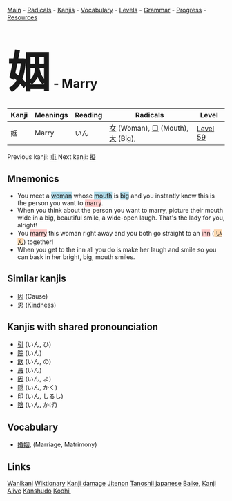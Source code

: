 <style> bigfont {font-size: 100px}</style>
[Main](../README.md) -
[Radicals](../radicals.md) -
[Kanjis](../kanjis.md) -
[Vocabulary](../vocabulary.md) -
[Levels](../levels.md) -
[Grammar](../grammar.md) - 
[Progress](../progress.md) -
[Resources](../resources.md)
# <bigfont> 姻</bigfont> - Marry 

| Kanji | Meanings | Reading | Radicals | Level |
| --- | --- | --- | --- | --- |
| 姻 | Marry | いん | [女](../radicals/女.md) (Woman), [口](../radicals/口.md) (Mouth), [大](../radicals/大.md) (Big),  | [Level 59](../levels/wk_level59.md) |

Previous kanji: [屯](屯.md) Next kanji: [擬](擬.md) 

## Mnemonics
 * You meet a <span style="background-color:#ADD8E6"> woman</span> whose <span style="background-color:#ADD8E6"> mouth</span> is <span style="background-color:#ADD8E6"> big</span> and you instantly know this is the person you want to <span style="background-color:#ffcccb"> marry</span>.
* When you think about the person you want to marry, picture their mouth wide in a big, beautiful smile, a wide-open laugh. That's the lady for you, alright!
* You <span style="background-color:#ffcccb"> marry</span> this woman right away and you both go straight to an <span style="background-color:#ffcccb"> inn</span> (<span style="background-color:#fed8b1"> [いん](https://jisho.org/search/いん)</span>) together!
* When you get to the inn all you do is make her laugh and smile so you can bask in her bright, big, mouth smiles.


## Similar kanjis
 * [因](因.md) (Cause)
* [恩](恩.md) (Kindness)



## Kanjis with shared pronounciation
 * [引](引.md) (いん, ひ)
* [院](院.md) (いん)
* [飲](飲.md) (いん, の)
* [員](員.md) (いん)
* [因](因.md) (いん, よ)
* [隠](隠.md) (いん, かく)
* [印](印.md) (いん, しるし)
* [陰](陰.md) (いん, かげ)



## Vocabulary
 * [婚姻](../vocabulary/姻.md), (Marriage, Matrimony)




## Links 


[Wanikani](https://www.wanikani.com/kanji/姻)
[Wiktionary](https://en.wiktionary.org/wiki/姻)
[Kanji damage](http://www.kanjidamage.com/kanji/search?utf8=✓&q=姻)
[Jitenon](https://jitenon.com/kanji/姻)
[Tanoshii japanese](https://www.tanoshiijapanese.com/dictionary/kanji.cfm?k=姻)
[Baike](https://baike.baidu.com/item/姻),
[Kanji Alive](https://app.kanjialive.com/姻)
[Kanshudo](https://www.kanshudo.com/searchmn?q=姻)
[Koohii](https://kanji.koohii.com/study/kanji/姻)
